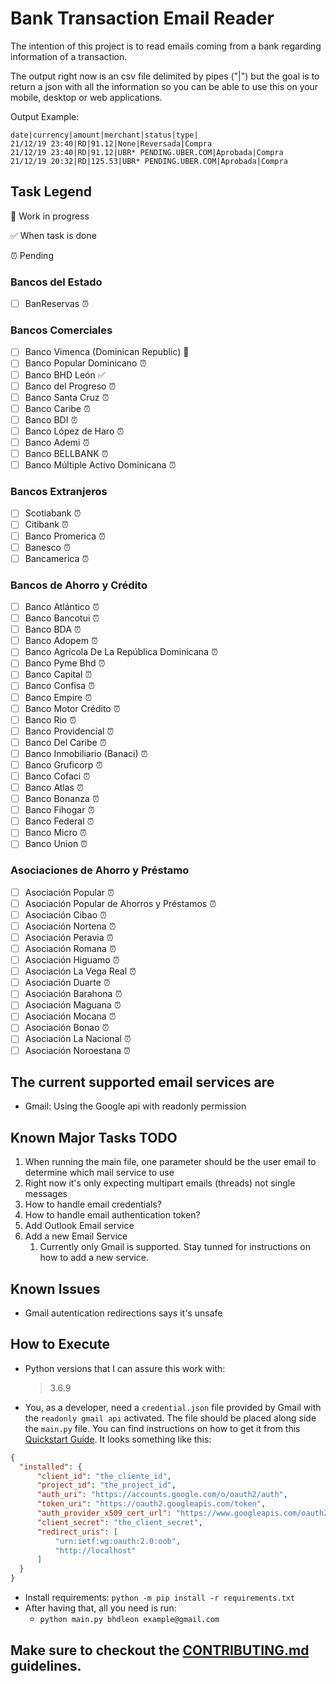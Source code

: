 # Bank Transaction Email Reader

The intention of this project is to read emails coming from a bank regarding information of a transaction.

The output right now is an csv file delimited by pipes ("|") but the goal is to return a json with all the information so you can be able to use this on your mobile, desktop or web applications.

Output Example:

    date|currency|amount|merchant|status|type|
    21/12/19 23:40|RD|91.12|None|Reversada|Compra
    21/12/19 23:40|RD|91.12|UBR* PENDING.UBER.COM|Aprobada|Compra
    21/12/19 20:32|RD|125.53|UBR* PENDING.UBER.COM|Aprobada|Compra

## Task Legend

:construction: Work in progress

:white_check_mark: When task is done

:alarm_clock: Pending

### Bancos del Estado

- [ ] BanReservas :alarm_clock:

### Bancos Comerciales

- [ ] Banco Vimenca (Dominican Republic) :construction:
- [ ] Banco Popular Dominicano :alarm_clock:
- [ ] Banco BHD León :white_check_mark:
- [ ] Banco del Progreso :alarm_clock:
- [ ] Banco Santa Cruz :alarm_clock:
- [ ] Banco Caribe :alarm_clock:
- [ ] Banco BDI :alarm_clock:
- [ ] Banco López de Haro :alarm_clock:
- [ ] Banco Ademi :alarm_clock:
- [ ] Banco BELLBANK :alarm_clock:
- [ ] Banco Múltiple Activo Dominicana :alarm_clock:

### Bancos Extranjeros

- [ ] Scotiabank :alarm_clock:
- [ ] Citibank :alarm_clock:
- [ ] Banco Promerica :alarm_clock:
- [ ] Banesco :alarm_clock:
- [ ] Bancamerica :alarm_clock:
  
### Bancos de Ahorro y Crédito

- [ ] Banco Atlántico :alarm_clock:
- [ ] Banco Bancotui :alarm_clock:
- [ ] Banco BDA :alarm_clock:
- [ ] Banco Adopem :alarm_clock:
- [ ] Banco Agrícola De La República Dominicana :alarm_clock:
- [ ] Banco Pyme Bhd :alarm_clock:
- [ ] Banco Capital :alarm_clock:
- [ ] Banco Confisa :alarm_clock:
- [ ] Banco Empire :alarm_clock:
- [ ] Banco Motor Crédito :alarm_clock:
- [ ] Banco Rio :alarm_clock:
- [ ] Banco Providencial :alarm_clock:
- [ ] Banco Del Caribe :alarm_clock:
- [ ] Banco Inmobiliario (Banaci) :alarm_clock:
- [ ] Banco Gruficorp :alarm_clock:
- [ ] Banco Cofaci :alarm_clock:
- [ ] Banco Atlas :alarm_clock:
- [ ] Banco Bonanza :alarm_clock:
- [ ] Banco Fihogar :alarm_clock:
- [ ] Banco Federal :alarm_clock:
- [ ] Banco Micro :alarm_clock:
- [ ] Banco Union :alarm_clock:

### Asociaciones de Ahorro y Préstamo

- [ ] Asociación Popular :alarm_clock:
- [ ] Asociación Popular de Ahorros y Préstamos :alarm_clock:
- [ ] Asociación Cibao :alarm_clock:
- [ ] Asociación Nortena :alarm_clock:
- [ ] Asociación Peravia :alarm_clock:
- [ ] Asociación Romana :alarm_clock:
- [ ] Asociación Higuamo :alarm_clock:
- [ ] Asociación La Vega Real :alarm_clock:
- [ ] Asociación Duarte :alarm_clock:
- [ ] Asociación Barahona :alarm_clock:
- [ ] Asociación Maguana :alarm_clock:
- [ ] Asociación Mocana :alarm_clock:
- [ ] Asociación Bonao :alarm_clock:
- [ ] Asociación La Nacional :alarm_clock:
- [ ] Asociación Noroestana :alarm_clock:

## The current supported email services are

  - Gmail: Using the Google api with readonly permission

## Known Major Tasks TODO

  1. When running the main file, one parameter should be the user email to determine which mail service to use
  2. Right now it's only expecting multipart emails (threads) not single messages
  3. How to handle email credentials?
  4. How to handle email authentication token?
  5. Add Outlook Email service
  6. Add a new Email Service 
     1. Currently only Gmail is supported. Stay tunned for instructions on how to add a new service. 

## Known Issues

  - Gmail autentication redirections says it's unsafe

## How to Execute

  - Python versions that I can assure this work with: 
    >3.6.9
    
  - You, as a developer, need a `credential.json` file provided by Gmail with the `readonly gmail api` activated. The file should be placed along side the `main.py` file. You can find instructions on how to get it from this [Quickstart Guide](https://developers.google.com/gmail/api/quickstart/python). It looks something like this:
  ```json
  {
    "installed": {
        "client_id": "the_cliente_id",
        "project_id": "the_project_id",
        "auth_uri": "https://accounts.google.com/o/oauth2/auth",
        "token_uri": "https://oauth2.googleapis.com/token",
        "auth_provider_x509_cert_url": "https://www.googleapis.com/oauth2/v1/certs",
        "client_secret": "the_client_secret",
        "redirect_uris": [
            "urn:ietf:wg:oauth:2.0:oob",
            "http://localhost"
        ]
    }
  }
  ```
  - Install requirements: `python -m pip install -r requirements.txt`
  - After having that, all you need is run:
    - `python main.py bhdleon example@gmail.com`

## Make sure to checkout the [CONTRIBUTING.md](./CONTRIBUTING.md) guidelines.